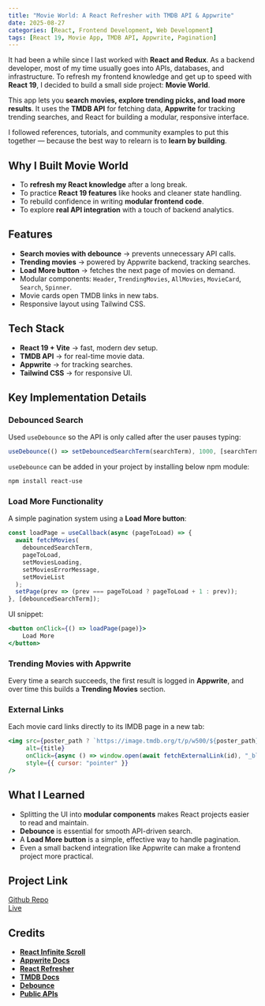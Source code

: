 ```yaml
---
title: "Movie World: A React Refresher with TMDB API & Appwrite"
date: 2025-08-27
categories: [React, Frontend Development, Web Development]
tags: [React 19, Movie App, TMDB API, Appwrite, Pagination]
---
```


It had been a while since I last worked with **React and Redux**. As a backend developer, most of my time usually goes into APIs, databases, and infrastructure. To refresh my frontend knowledge and get up to speed with **React 19**, I decided to build a small side project: **Movie World**.  

This app lets you **search movies, explore trending picks, and load more results**. It uses the **TMDB API** for fetching data, **Appwrite** for tracking trending searches, and React for building a modular, responsive interface.  

I followed references, tutorials, and community examples to put this together — because the best way to relearn is to **learn by building**.  

## Why I Built Movie World  

- To **refresh my React knowledge** after a long break.  
- To practice **React 19 features** like hooks and cleaner state handling.  
- To rebuild confidence in writing **modular frontend code**.  
- To explore **real API integration** with a touch of backend analytics.  

## Features  

- **Search movies with debounce** → prevents unnecessary API calls.  
- **Trending movies** → powered by Appwrite backend, tracking searches.  
- **Load More button** → fetches the next page of movies on demand.  
- Modular components: `Header`, `TrendingMovies`, `AllMovies`, `MovieCard`, `Search`, `Spinner`.  
- Movie cards open TMDB links in new tabs.  
- Responsive layout using Tailwind CSS.  

## Tech Stack  

- **React 19 + Vite** → fast, modern dev setup.  
- **TMDB API** → for real-time movie data.  
- **Appwrite** → for tracking searches.  
- **Tailwind CSS** → for responsive UI.  

## Key Implementation Details  

### Debounced Search  
Used `useDebounce` so the API is only called after the user pauses typing:  

```js
useDebounce(() => setDebouncedSearchTerm(searchTerm), 1000, [searchTerm]);
```

`useDebounce` can be added in your project by installing below npm module:

```bash
npm install react-use
```

### Load More Functionality

A simple pagination system using a **Load More button**:

```js
const loadPage = useCallback(async (pageToLoad) => {
  await fetchMovies(
    debouncedSearchTerm,
    pageToLoad,
    setMoviesLoading,
    setMoviesErrorMessage,
    setMovieList
  );
  setPage(prev => (prev === pageToLoad ? pageToLoad + 1 : prev));
}, [debouncedSearchTerm]);
```

UI snippet:
```jsx
<button onClick={() => loadPage(page)}>
    Load More
</button>
```

### Trending Movies with Appwrite
Every time a search succeeds, the first result is logged in **Appwrite**, and over time this builds a **Trending Movies** section.

### External Links
Each movie card links directly to its IMDB page in a new tab:

```jsx
<img src={poster_path ? `https://image.tmdb.org/t/p/w500/${poster_path}` : '/no-movie.png'}
     alt={title}
     onClick={async () => window.open(await fetchExternalLink(id), "_blank")}
     style={{ cursor: "pointer" }}
/>
```

## What I Learned
- Splitting the UI into **modular components** makes React projects easier to read and maintain.
- **Debounce** is essential for smooth API-driven search.
- A **Load More button** is a simple, effective way to handle pagination.
- Even a small backend integration like Appwrite can make a frontend project more practical.  

## Project Link  

[Github Repo](https://github.com/mhaider97/movie-world)  
[Live](https://movie-world-rho.vercel.app/)

## Credits
- **[React Infinite Scroll](https://blog.logrocket.com/react-infinite-scroll/)**  
- **[Appwrite Docs](https://appwrite.io/docs)**  
- **[React Refresher](https://www.youtube.com/watch?v=dCLhUialKPQ&t=4980s&ab_channel=JavaScriptMastery)**
- **[TMDB Docs](https://developer.themoviedb.org/reference/intro/getting-started)**
- **[Debounce](https://github.com/streamich/react-use)**
- **[Public APIs](https://github.com/public-apis/public-apis)**


